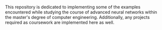 This repository is dedicated to implementing some of the examples
encountered while studying the course of advanced neural networks
within the master's degree of computer engineering. Additionally,
any projects required as coursework are implemented here as well.